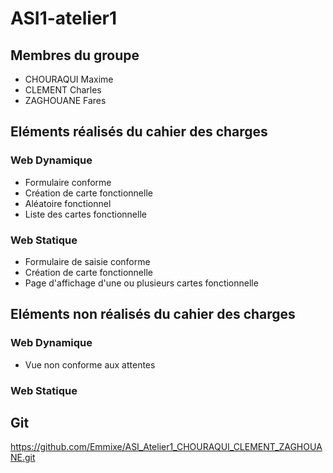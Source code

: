 # ASI1-atelier1

## Membres du groupe
 - CHOURAQUI Maxime
 - CLEMENT Charles
 - ZAGHOUANE Fares

## Eléments réalisés du cahier des charges

### Web Dynamique

- Formulaire conforme
- Création de carte fonctionnelle
- Aléatoire fonctionnel
- Liste des cartes fonctionnelle

### Web Statique

- Formulaire de saisie conforme
- Création de carte fonctionnelle
- Page d'affichage d'une ou plusieurs cartes fonctionnelle

## Eléments non réalisés du cahier des charges

### Web Dynamique

- Vue non conforme aux attentes

### Web Statique

## Git

https://github.com/Emmixe/ASI_Atelier1_CHOURAQUI_CLEMENT_ZAGHOUANE.git
